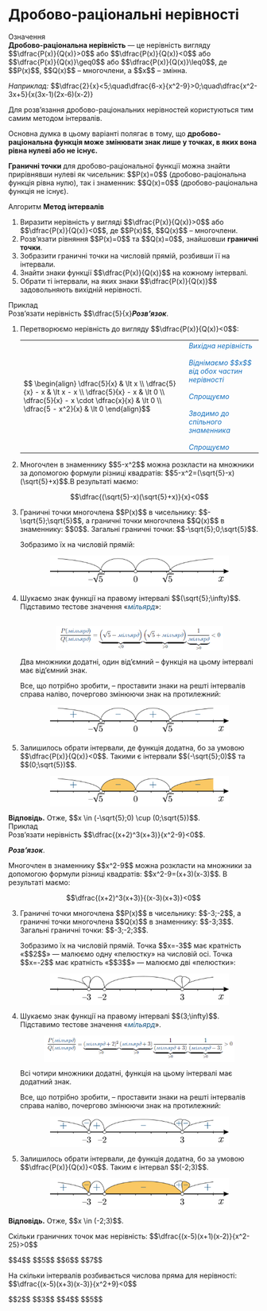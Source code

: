 # Дробово-рацiональнi нерiвності

<div class="space">
<div class="eoz-wrap">
<span class="eoz">Означення</span>
<div class="eoz-text">
<b>Дробово-раціональна нерівність</b> — це нерівність вигляду $$\dfrac{P(x)}{Q(x)}>0$$ або $$\dfrac{P(x)}{Q(x)}<0$$ або $$\dfrac{P(x)}{Q(x)}\geq0$$ або $$\dfrac{P(x)}{Q(x)}\leq0$$, де $$P(x)$$, $$Q(x)$$ – многочлени, а $$x$$ – змінна.
</div>
</div>
</div>

<p><i>Наприклад:</i> $$\dfrac{2}{x}<5;\quad\dfrac{6-x}{x^2-9}>0;\quad\dfrac{x^2-3x+5}{x(3x-1)(2x-6)(x-2)}<x.$$</p>

<p>Для розв’язання дробово-раціональних нерівностей користуються тим самим методом інтервалів.</p>

<p>Основна думка в цьому варіанті полягає в тому, що <b>дробово-раціональна функція може змінювати знак лише у точках, в яких вона рівна нулеві або не існує.
</b></p>

<p><b>Граничні точки</b> для дробово-раціональної функції можна знайти прирівнявши нулеві як чисельник: $$P(x)=0$$ (дробово-раціональна функція рівна нулю), так і знаменник: $$Q(x)=0$$ (дробово-раціональна функція не існує).</p>

<div class="space">
<div class="alg-wrap">
<span class="alg">Алгоритм</span> <b>Метод інтервалів</b>
<div class="alg-text">
<ol>
<li>Виразити нерівність у вигляді $$\dfrac{P(x)}{Q(x)}>0$$ або $$\dfrac{P(x)}{Q(x)}<0$$, де $$P(x)$$, $$Q(x)$$ – многочлени.</li>
<li>Розв’язати рівняння $$P(x)=0$$ та $$Q(x)=0$$, знайшовши <b>граничні точки</b>.</li>
<li>Зобразити граничні точки на числовій прямій, розбивши її на інтервали.</li>
<li>Знайти знаки функції $$\dfrac{P(x)}{Q(x)}$$ на кожному інтервалі.</li>
<li>Обрати ті інтервали, на яких знаки $$\dfrac{P(x)}{Q(x)}$$ задовольняють вихідній нерівності.</li>
</ol>
</div>
</div>
</div>

<div class="space">
<div class="task-wrap">
<span class="task">Приклад</span>
<div class="task-text">
Розв’язати нерівність $$\dfrac{5}{x}<x$$. 
<p><b><i>Розв’язок</i></b>.</p>
<ol>
<li>Перетворюємо нерівність до вигляду $$\dfrac{P(x)}{Q(x)}<0$$:</li>

<table style="border: none;" class="none">
<tr>
<td>$$
    \begin{align}
        \dfrac{5}{x} & \lt x \\
        \dfrac{5}{x} - x & \lt x - x \\
        \dfrac{5}{x} - x & \lt 0 \\
        \dfrac{5}{x} - x \cdot \dfrac{x}{x} & \lt 0 \\
        \dfrac{5 - x^2}{x} & \lt 0 
    \end{align}$$</td>
<td><font color="1570bd"><i>Вихідна нерівність<br><br>Віднімаємо $$x$$ від обох частин нерівності<br><br>Спрощуємо<br><br>Зводимо до спільного знаменника<br><br>Спрощуємо</i></font></td>
</tr>
</table>

<li>Многочлен в знаменнику $$5-x^2$$ можна розкласти на множники за допомогою формули різниці квадратів: $$5-x^2=(\sqrt{5}-x)(\sqrt{5}+x)$$.В результаті маємо:</li>
<p align="center">$$\dfrac{(\sqrt{5}-x)(\sqrt{5}+x)}{x}<0$$</p>
<li>Граничні точки многочлена $$P(x)$$ в чисельнику: $$-\sqrt{5};\sqrt{5}$$, а граничні точки многочлена $$Q(x)$$ в знаменнику: $$0$$. Загальні граничні точки: $$-\sqrt{5};0;\sqrt{5}$$.</li>
<p>Зобразимо їх на числовій прямій:</p>
<div class="space"><p align="center"><img align="middle" width="75%" class="image" src="../pics/142/p24_13.png"/></p></div>
<li>Шукаємо знак функції на правому інтервалі $$(\sqrt{5};\infty)$$. Підставимо тестове значення «<font color="#0F5180"><i>мільярд</i></font>»:</li>
<br>
<!--<div align="center">$$\dfrac{P({\text{мільярд}})}{Q({\text{мільярд}})} = \underbrace{\left( \sqrt{5} - \text{мільярд} \right)}_{\lt 0} \underbrace{\left( \sqrt{5} + \text{мільярд} \right)}_{\gt 0} \underbrace{\dfrac{1}{\text{мільярд}}}_{\gt 0} \lt 0$$</div>-->

<div class="space"><p align="center"><img align="middle" width="70%" height="70%" class="image" src="../pics/142/p24_e6.png"/></p></div>
<p>Два множники додатні, один від’ємний – функція на цьому інтервалі має від’ємний знак.</p>
<p>Все, що потрібно зробити, – проставити знаки на решті інтервалів справа наліво, почергово змінюючи знак на протилежний:</p>
<div class="space"><p align="center"><img align="middle" width="75%" class="image" src="../pics/142/p24_14.png"/></p></div>
<li>Залишилось обрати інтервали, де функція додатна, бо за умовою $$\dfrac{P(x)}{Q(x)}<0$$. Такими є інтервали $$(-\sqrt{5};0)$$ та $$(0;\sqrt{5})$$.</li>
<div class="space"><p align="center"><img align="middle" width="75%" class="image" src="../pics/142/p24_15.png"/></p></div>
</ol>
<b>Вiдповiдь.</b> Отже, $$x \in (-\sqrt{5};0) \cup (0;\sqrt{5})$$.
</div>
</div>
</div>


<div class="space">
<div class="task-wrap">
<span class="task">Приклад</span>
<div class="task-text">
Розв’язати нерівність $$\dfrac{(x+2)^3(x+3)}{x^2-9}<0$$. 
<p><b><i>Розв’язок</i></b>.</p>
<p>Многочлен в знаменнику $$x^2-9$$ можна розкласти на множники за допомогою формули різниці квадратів: $$x^2-9=(x+3)(x-3)$$. В результаті маємо:</p>
<p align="center">$$\dfrac{(x+2)^3(x+3)}{(x-3)(x+3)}<0$$</p>
<ol start="3">
<li>Граничні точки многочлена $$P(x)$$ в чисельнику: $$-3;-2$$, а граничні точки многочлена $$Q(x)$$ в знаменнику: $$-3;3$$. Загальні граничні точки: $$-3;-2;3$$.</li>
<p>Зобразимо їх на числовій прямій. Точка $$x=-3$$ має кратність «$$2$$» — малюємо одну «пелюстку» на числовій осі. Точка $$x=-2$$ має кратність «$$3$$» — малюємо дві «пелюстки»:</p>
<div class="space"><p align="center"><img align="middle" width="75%" class="image" src="../pics/142/p24_16.png"/></p></div>
<li>Шукаємо знак функції на правому інтервалі $$(3;\infty)$$. Підставимо тестове значення «<font color="#0F5180"><i>мільярд</i></font>».</li>
<div class="space"><p align="center"><img align="middle" width="80%" height="80%" class="image" src="../pics/142/p24_e7.png"/></p></div>
<p>Всі чотири множники додатні, функція на цьому інтервалі має додатний знак.</p>
<p>Все, що потрібно зробити, – проставити знаки на решті інтервалів справа наліво, почергово змінюючи знак на протилежний:</p>
<div class="space"><p align="center"><img align="middle" width="75%" class="image" src="../pics/142/p24_17.png"/></p></div>
<li>Залишилось обрати інтервали, де функція додатна, бо за умовою $$\dfrac{P(x)}{Q(x)}<0$$. Таким є інтервал $$(-2;3)$$.</li>
<div class="space"><p align="center"><img align="middle" width="75%" class="image" src="../pics/142/p24_18.png"/></p></div>
</ol>
<b>Вiдповiдь.</b> Отже, $$x \in (-2;3)$$.
</div>
</div>
</div>

<quiz correctLabel="correct" incorrectLabel="incorrect" checkLabel="check">
 <question text="">
        <p>Скільки граничних точок має нерівність: $$\dfrac{(x-5)(x+1)(x-2)}{x^2-25}>0$$</p>
        <answer correct>$$4$$</answer>
        <answer>$$5$$</answer>
        <answer>$$6$$</answer>
        <answer>$$7$$</answer>
</question>
<question text="">
        <p>На скільки інтервалів розбивається числова пряма для нерівності: $$\dfrac{(x-5)(x+3)(x-3)}{x^2+9}<0$$</p>
        <answer>$$2$$</answer>
        <answer>$$3$$</answer>
        <answer correct>$$4$$</answer>
        <answer>$$5$$</answer>
</question>
</quiz>